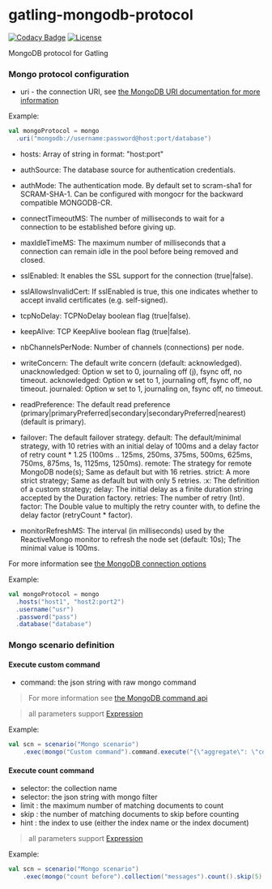 # gatling-mongodb-protocol

[![Codacy Badge][codacy img]][codacy]
[![License][license img]][license]

MongoDB protocol for Gatling

### Mongo protocol configuration

* uri - the connection URI, see [the MongoDB URI documentation for more information](http://docs.mongodb.org/manual/reference/connection-string/)

Example:
```scala
val mongoProtocol = mongo
  .uri("mongodb://username:password@host:port/database")
```

* hosts: Array of string in format: "host:port"
* authSource: The database source for authentication credentials.
* authMode: The authentication mode. By default set to scram-sha1 for SCRAM-SHA-1. Can be configured with mongocr for the backward compatible MONGODB-CR.
* connectTimeoutMS: The number of milliseconds to wait for a connection to be established before giving up.
* maxIdleTimeMS: The maximum number of milliseconds that a connection can remain idle in the pool before being removed and closed.
* sslEnabled: It enables the SSL support for the connection (true|false).
* sslAllowsInvalidCert: If sslEnabled is true, this one indicates whether to accept invalid certificates (e.g. self-signed).
* tcpNoDelay: TCPNoDelay boolean flag (true|false).
* keepAlive: TCP KeepAlive boolean flag (true|false).
* nbChannelsPerNode: Number of channels (connections) per node.
* writeConcern: The default write concern (default: acknowledged).
        unacknowledged: Option w set to 0, journaling off (j), fsync off, no timeout.
        acknowledged: Option w set to 1, journaling off, fsync off, no timeout.
        journaled: Option w set to 1, journaling on, fsync off, no timeout.
    
* readPreference: The default read preference (primary|primaryPreferred|secondary|secondaryPreferred|nearest) (default is primary).
* failover: The default failover strategy.
        default: The default/minimal strategy, with 10 retries with an initial delay of 100ms and a delay factor of retry count * 1.25 (100ms .. 125ms, 250ms, 375ms, 500ms, 625ms, 750ms, 875ms, 1s, 1125ms, 1250ms).
        remote: The strategy for remote MongoDB node(s); Same as default but with 16 retries.
        strict: A more strict strategy; Same as default but with only 5 retries.
        <delay>:<retries>x<factor>: The definition of a custom strategy;
            delay: The initial delay as a finite duration string accepted by the Duration factory.
            retries: The number of retry (Int).
            factor: The Double value to multiply the retry counter with, to define the delay factor (retryCount * factor).
* monitorRefreshMS: The interval (in milliseconds) used by the ReactiveMongo monitor to refresh the node set (default: 10s); The minimal value is 100ms.

For more information see [the MongoDB connection options](http://reactivemongo.org/releases/0.12/documentation/tutorial/connect-database.html)

Example:
```scala
val mongoProtocol = mongo
  .hosts("host1", "host2:port2")
  .username("usr")
  .password("pass")
  .database("database")
```

### Mongo scenario definition

#### Execute custom command

* command: the json string with raw mongo command

> For more information see [the MongoDB command api](http://reactivemongo.org/releases/0.12/documentation/advanced-topics/commands.html)

> all parameters support [Expression](http://gatling.io/docs/2.2.0/session/expression_el.html)

Example:
```scala
val scn = scenario("Mongo scenario")
    .exec(mongo("Custom command").command.execute("{\"aggregate\": \"collection\", \"pipeline\": [{\"$match\": {\"_field\": \"value\"}}]}"))
```

#### Execute count command

* selector: the collection name
* selector: the json string with mongo filter
* limit   : the maximum number of matching documents to count
* skip    : the number of matching documents to skip before counting
* hint    : the index to use (either the index name or the index document)

> all parameters support [Expression](http://gatling.io/docs/2.2.0/session/expression_el.html)

Example:
```scala
val scn = scenario("Mongo scenario")
    .exec(mongo("count before").collection("messages").count().skip(5).limit(7).hint("{\"_id\": -1}"))
```

[codacy]:https://www.codacy.com/app/mskonovalov/gatling-mongodb-protocol?utm_source=github.com&utm_medium=referral&utm_content=RC-Platform-Disco-Team/gatling-mongodb-protocol&utm_campaign=badger
[codacy img]:https://api.codacy.com/project/badge/Grade/ed9bf4ecb69f446986170dedebf582b9
[license]:LICENSE
[license img]:https://img.shields.io/badge/License-MIT-blue.svg
